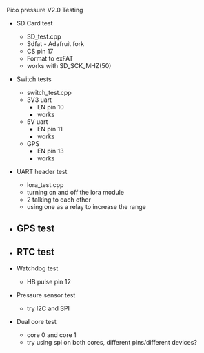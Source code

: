 Pico pressure V2.0 Testing
- SD Card test
    - SD_test.cpp
    - Sdfat - Adafruit fork
    - CS pin 17
    - Format to exFAT
    - works with SD_SCK_MHZ(50)


- Switch tests
    - switch_test.cpp
    - 3V3 uart
        - EN pin 10
        - works
    - 5V uart
        - EN pin 11
        - works
    - GPS
        - EN pin 13
        - works


- UART header test
    - lora_test.cpp
    - turning on and off the lora module
    - 2 talking to each other
    - using one as a relay to increase the range

- GPS test
    - 

- RTC test
    - 

- Watchdog test
    - HB pulse pin 12

- Pressure sensor test
    - try I2C and SPI

- Dual core test
    - core 0 and core 1
    - try using spi on both cores, different pins/different devices?
